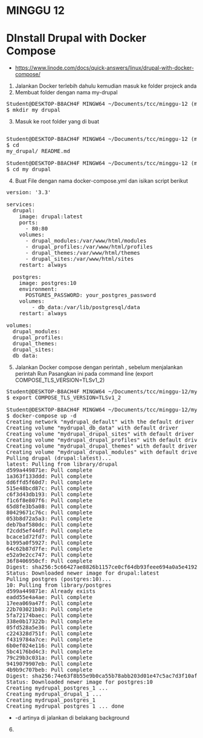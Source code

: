 # MINGGU 12
# DInstall Drupal with Docker Compose  
* https://www.linode.com/docs/quick-answers/linux/drupal-with-docker-compose/

1. Jalankan Docker terlebih dahulu kemudian masuk ke folder projeck anda   
2. Membuat folder dengan nama my-drupal  
<pre>
Student@DESKTOP-B8ACH4F MINGW64 ~/Documents/tcc/minggu-12 (master)
$ mkdir my_drupal
</pre>
3. Masuk ke root folder yang di buat  
<pre>  
Student@DESKTOP-B8ACH4F MINGW64 ~/Documents/tcc/minggu-12 (master)
$ cd
my_drupal/ README.md

Student@DESKTOP-B8ACH4F MINGW64 ~/Documents/tcc/minggu-12 (master)
$ cd my_drupal
</pre>  
4. Buat File dengan nama docker-compose.yml dan isikan script berikut  
<pre>
version: '3.3'

services:
  drupal:
    image: drupal:latest
    ports:
      - 80:80
    volumes:
      - drupal_modules:/var/www/html/modules
      - drupal_profiles:/var/www/html/profiles
      - drupal_themes:/var/www/html/themes
      - drupal_sites:/var/www/html/sites
    restart: always

  postgres:
    image: postgres:10
    environment:
      POSTGRES_PASSWORD: your_postgres_password
    volumes:
        - db_data:/var/lib/postgresql/data
    restart: always

volumes:
  drupal_modules:
  drupal_profiles:
  drupal_themes:
  drupal_sites:
  db_data:
</pre>   
5. Jalankan Docker compose dengan perintah , sebelum menjalankan perintah Run Pasangkan ini pada command line (export COMPOSE_TLS_VERSION=TLSv1_2)  
<pre>
Student@DESKTOP-B8ACH4F MINGW64 ~/Documents/tcc/minggu-12/my_drupal (master)
$ export COMPOSE_TLS_VERSION=TLSv1_2

Student@DESKTOP-B8ACH4F MINGW64 ~/Documents/tcc/minggu-12/my_drupal (master)
$ docker-compose up -d
Creating network "mydrupal_default" with the default driver
Creating volume "mydrupal_db_data" with default driver
Creating volume "mydrupal_drupal_sites" with default driver
Creating volume "mydrupal_drupal_profiles" with default driver
Creating volume "mydrupal_drupal_themes" with default driver
Creating volume "mydrupal_drupal_modules" with default driver
Pulling drupal (drupal:latest)...
latest: Pulling from library/drupal
d599a449871e: Pull complete
1a363f133ddd: Pull complete
dd6ffd5f60d7: Pull complete
515e48bcd87c: Pull complete
c6f3d43db193: Pull complete
f1c6f8e807f6: Pull complete
65d8fe3b5a08: Pull complete
80429671c76c: Pull complete
053b8d72a5a3: Pull complete
deb7baf580dc: Pull complete
f2cdd5ef44df: Pull complete
bcace1d72fd7: Pull complete
b1995a0f5927: Pull complete
64c62b87d7fe: Pull complete
e52a9e2cc747: Pull complete
36f8406950cf: Pull complete
Digest: sha256:5c66427ae8826b1157ce0cf64db93feee694a0a5e4192dea341089285f8ace4a
Status: Downloaded newer image for drupal:latest
Pulling postgres (postgres:10)...
10: Pulling from library/postgres
d599a449871e: Already exists
eadd55e4a4ae: Pull complete
17eea069a47f: Pull complete
22b703021b03: Pull complete
5fa72174baec: Pull complete
338e0b17322b: Pull complete
05fd528a5e36: Pull complete
c224328d751f: Pull complete
f4319784a7ce: Pull complete
6b0ef024e116: Pull complete
5bc4176bd4c3: Pull complete
79c29b3c031a: Pull complete
9419079907eb: Pull complete
4b9b9c707beb: Pull complete
Digest: sha256:74e63f8b55e9b0ca55b78abb203d01e47c5ac7d3f10af09f91d5932943c6bb14
Status: Downloaded newer image for postgres:10
Creating mydrupal_postgres_1 ...
Creating mydrupal_drupal_1 ...
Creating mydrupal_postgres_1
Creating mydrupal_postgres_1 ... done
</pre>  
* -d artinya di jalankan di belakang background  
6. 






















